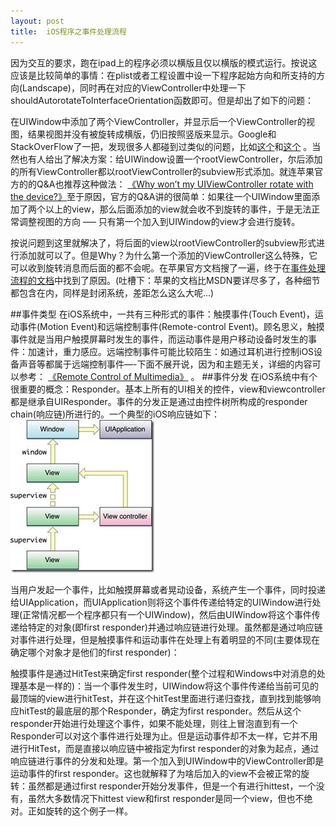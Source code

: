 ```yaml
---
layout: post
title:  iOS程序之事件处理流程
---
```


因为交互的要求，跑在ipad上的程序必须以横版且仅以横版的模式运行。按说这应该是比较简单的事情：在plist或者工程设置中设一下程序起始方向和所支持的方向(Landscape)，同时再在对应的ViewController中处理一下shouldAutorotateToInterfaceOrientation函数即可。但是却出了如下的问题：

在UIWindow中添加了两个ViewController，并显示后一个ViewController的视图，结果视图并没有被旋转成横版，仍旧按照竖版来显示。Google和StackOverFlow了一把，发现很多人都碰到过类似的问题，比如[这个][1]和[这个][2] 。当然也有人给出了解决方案：给UIWindow设置一个rootViewController，尔后添加的所有ViewController都以rootViewController的subview形式添加。就连苹果官方的的Q&A也推荐这种做法：   [《Why won’t my UIViewController rotate with the device?》][3]至于原因，官方的Q&A讲的很简单：如果往一个UIWindow里面添加了两个以上的view，那么后面添加的view就会收不到旋转的事件，于是无法正常调整视图的方向 —– 只有第一个加入到UIWindow的view才会进行旋转。

按说问题到这里就解决了，将后面的view以rootViewController的subview形式进行添加就可以了。但是Why？为什么第一个添加的ViewController这么特殊，它可以收到旋转消息而后面的都不会呢。在苹果官方文档搜了一遍，终于在[事件处理流程的文档][4]中找到了原因。(吐槽下：苹果的文档比MSDN要详尽多了，各种细节都包含在内，同样是封闭系统，差距怎么这么大呢…)

##事件类型
在iOS系统中，一共有三种形式的事件：触摸事件(Touch Event)，运动事件(Motion Event)和远端控制事件(Remote-control Event)。顾名思义，触摸事件就是当用户触摸屏幕时发生的事件，而运动事件是用户移动设备时发生的事件：加速计，重力感应。远端控制事件可能比较陌生：如通过耳机进行控制iOS设备声音等都属于远端控制事件—-下面不展开说，因为和主题无关，详细的内容可以参考： [《Remote Control of Multimedia》][5] 。
##事件分发
在iOS系统中有个很重要的概念：Responder。基本上所有的UI相关的控件，view和viewcontroller都是继承自UIResponder。事件的分发正是通过由控件树所构成的responder chain(响应链)所进行的。一个典型的iOS响应链如下：
![此处输入图片的描述][6]
                                             

当用户发起一个事件，比如触摸屏幕或者晃动设备，系统产生一个事件，同时投递给UIApplication，而UIApplication则将这个事件传递给特定的UIWindow进行处理(正常情况都一个程序都只有一个UIWindow)，然后由UIWindow将这个事件传递给特定的对象(即first responder)并通过响应链进行处理。虽然都是通过响应链对事件进行处理，但是触摸事件和运动事件在处理上有着明显的不同(主要体现在确定哪个对象才是他们的first responder)：

触摸事件是通过HitTest来确定first responder(整个过程和Windows中对消息的处理基本是一样的)：当一个事件发生时，UIWindow将这个事件传递给当前可见的最顶端的view进行hitTest，并在这个hitTest里面进行递归查找，直到找到能够响应hitTest的最底层的那个Responder，确定为first responder。然后从这个responder开始进行处理这个事件，如果不能处理，则往上冒泡直到有一个Responder可以对这个事件进行处理为止。但是运动事件却不太一样，它并不用进行HitTest，而是直接以响应链中被指定为first responder的对象为起点，通过响应链进行事件的分发和处理。第一个加入到UIWindow中的ViewController即是运动事件的first responder。这也就解释了为啥后加入的view不会被正常的旋转：虽然都是通过first responder开始分发事件，但是一个有进行hittest，一个没有，虽然大多数情况下hittest view和first responder是同一个view，但也不绝对。正如旋转的这个例子一样。


  [1]: http://stackoverflow.com/questions/1632117/iphone-in-landscape-only-after-first-addsubview-uitableviewcontroller-doesnt
  [2]: http://stackoverflow.com/questions/2508630/orientation-in-a-uiview-added-to-a-uiwindow
  [3]: https://developer.apple.com/library/ios/qa/qa1688/_index.html
  [4]: https://developer.apple.com/library/ios/documentation/EventHandling/Conceptual/EventHandlingiPhoneOS/Introduction/Introduction.html
  [5]: https://developer.apple.com/library/ios/documentation/EventHandling/Conceptual/EventHandlingiPhoneOS/RemoteControl/RemoteControl.html#//apple_ref/doc/uid/TP40009541-CH7-SW1
  [6]: /images/ios_event.jpg